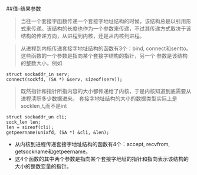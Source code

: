 ##值-结果参数

> 当往一个套接字函数传递一个套接字地址结构的时候，该结构总是以引用形式来传递。该结构的长度也作为一个参数来传递，不过其传递方式取决于该结构的传递方向，从进程到内核，还是从内核到进程。

> 从进程到内核传递套接字地址结构的函数有3个：bind, connect和sentto。这些函数的一个参数是指向某个套接字结构的指针，另一个
> 参数是该结构的整数大小，例如


	struct sockaddr_in serv;
	connect(sockfd, (SA *) &serv, sizeof(serv));
	

> 既然指针和指针所指内容的大小都传递给了内核，于是内核知道到底需要从进程渎职多少数据进来。
> 套接字地址结构的大小的数据类型实际上是socklen_t,而不是int

	struct sockaddr_un cli;
	sock_len len;
	len = sizeof(cli);
	getpeername(unixfd, (SA *) &cli, &len);

* 从内核到进程传递套接字地址结构的函数有4个：accept, recvfrom, getsockname和getpeername。
* 这4个函数的其中两个参数是指向某个套接字地址的指针和指向表示该结构的大小的整数变量的指针。
